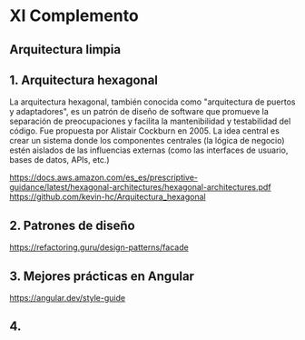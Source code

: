 # XI Complemento

## Arquitectura limpia


## 1. Arquitectura hexagonal
La arquitectura hexagonal, también conocida como "arquitectura de puertos y adaptadores",  es un patrón de diseño de software que promueve la separación de preocupaciones y facilita la mantenibilidad y testabilidad del código.  Fue propuesta por Alistair Cockburn en 2005. La idea central es crear un sistema donde los componentes centrales (la lógica de negocio) estén aislados de las influencias externas (como las interfaces de usuario, bases de datos, APIs, etc.)

https://docs.aws.amazon.com/es_es/prescriptive-guidance/latest/hexagonal-architectures/hexagonal-architectures.pdf
https://github.com/kevin-hc/Arquitectura_hexagonal

## 2. Patrones de diseño

https://refactoring.guru/design-patterns/facade

## 3. Mejores prácticas en Angular

https://angular.dev/style-guide

## 4. 

<!--stackedit_data:
eyJoaXN0b3J5IjpbLTg2NTIyMzU1NywtOTk0MDUxNTUwLDM0Mj
M5NjAxNSwxMDA3MDQyNzY3XX0=
-->